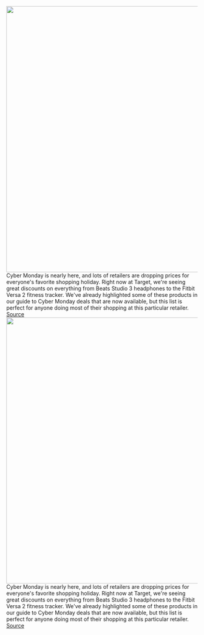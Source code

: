 <img src='https://cdn.vox-cdn.com/thumbor/pKFDw0i23SDxY32bBTCIOoqoGIw=/0x0:2040x1360/1200x800/filters:focal(857x517:1183x843)/cdn.vox-cdn.com/uploads/chorus_image/image/70150004/akrales_171013_2047_0002.15.jpg' width='700px' /><br/>
Cyber Monday is nearly here, and lots of retailers are dropping prices for everyone's favorite shopping holiday. Right now at Target, we're seeing great discounts on everything from Beats Studio 3 headphones to the Fitbit Versa 2 fitness tracker. We've already highlighted some of these products in our guide to Cyber Monday deals that are now available, but this list is perfect for anyone doing most of their shopping at this particular retailer.
<a href='https://www.theverge.com/22783434/target-black-friday-2021-deals-cyber-monday-tech-games'> Source <a/><img src='https://cdn.vox-cdn.com/thumbor/pKFDw0i23SDxY32bBTCIOoqoGIw=/0x0:2040x1360/1200x800/filters:focal(857x517:1183x843)/cdn.vox-cdn.com/uploads/chorus_image/image/70150004/akrales_171013_2047_0002.15.jpg' width='700px' /><br/>
Cyber Monday is nearly here, and lots of retailers are dropping prices for everyone's favorite shopping holiday. Right now at Target, we're seeing great discounts on everything from Beats Studio 3 headphones to the Fitbit Versa 2 fitness tracker. We've already highlighted some of these products in our guide to Cyber Monday deals that are now available, but this list is perfect for anyone doing most of their shopping at this particular retailer.
<a href='https://www.theverge.com/22783434/target-black-friday-2021-deals-cyber-monday-tech-games'> Source <a/>